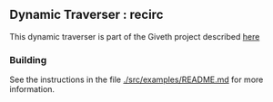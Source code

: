 ## Dynamic Traverser : recirc

This dynamic traverser is part of the Giveth project described [here](https://forum.giveth.io/t/proposal-monitoring-tool-to-help-identify-and-mitigate-recirculating-givbacks/405)

### Building

See the instructions in the file [./src/examples/README.md](../../README.md) for more information.
